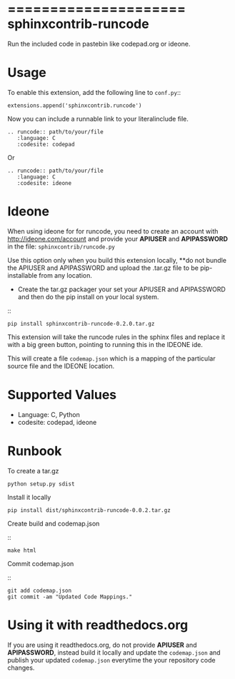 =====================
sphinxcontrib-runcode
=====================

Run the included code in pastebin like codepad.org or ideone.

Usage
=====

To enable this extension, add the following line to ``conf.py``::

    extensions.append('sphinxcontrib.runcode')

Now you can include a runnable link to your literalinclude file.

    .. runcode:: path/to/your/file
       :language: C
       :codesite: codepad

Or

    .. runcode:: path/to/your/file
       :language: C
       :codesite: ideone

Ideone
======

When using ideone for for runcode, you need to create an account with http://ideone.com/account and provide your
**APIUSER** and **APIPASSWORD** in the file: `sphinxcontrib/runcode.py`

Use this option only when you build this extension locally, **do not bundle the APIUSER and APIPASSWORD and upload
the .tar.gz file to be pip-installable from any location.

* Create the tar.gz packager your set your APIUSER and APIPASSWORD and then do the pip install on your local system.

::

    pip install sphinxcontrib-runcode-0.2.0.tar.gz

This extension will take the runcode rules in the sphinx files and replace it with a big green button, pointing to
running this in the IDEONE ide.

This will create a file `codemap.json` which is a mapping of the particular source file and the IDEONE location.

Supported Values
================

* Language: C, Python
* codesite: codepad, ideone


Runbook
=======
To create a tar.gz

    python setup.py sdist
    
Install it locally

    pip install dist/sphinxcontrib-runcode-0.0.2.tar.gz


Create build and codemap.json

::

    make html


Commit codemap.json

::

    git add codemap.json
    git commit -am "Updated Code Mappings."


Using it with readthedocs.org
=============================

If you are using it readthedocs.org, do not provide **APIUSER** and **APIPASSWORD**, instead build it locally and
update the `codemap.json` and publish your updated `codemap.json` everytime the your repository code changes.
